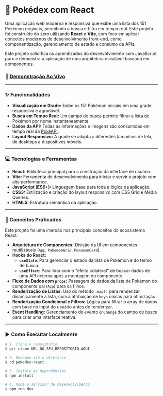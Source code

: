 # 👾 Pokédex com React

Uma aplicação web moderna e responsiva que exibe uma lista dos 151 Pokémon originais, permitindo a busca e filtro em tempo real. Este projeto foi construído do zero utilizando **React** e **Vite**, com foco em aplicar conceitos modernos de desenvolvimento front-end, como componentização, gerenciamento de estado e consumo de APIs.

Este projeto solidifica os aprendizados do desenvolvimento com JavaScript puro e demonstra a aplicação de uma arquitetura escalável baseada em componentes.

### 🔗 [Demonstração Ao Vivo]()


---

### ✨ Funcionalidades

* **Visualização em Grade:** Exibe os 151 Pokémon iniciais em uma grade responsiva e agradável.
* **Busca em Tempo Real:** Um campo de busca permite filtrar a lista de Pokémon por nome instantaneamente.
* **Dados da API:** Todas as informações e imagens são consumidas em tempo real da [PokéAPI](https://pokeapi.co/).
* **Layout Responsivo:** A grade se adapta a diferentes tamanhos de tela, de desktops a dispositivos móveis.

---

### 💻 Tecnologias e Ferramentas

* **React:** Biblioteca principal para a construção da interface de usuário.
* **Vite:** Ferramenta de desenvolvimento para iniciar e servir o projeto com alta performance.
* **JavaScript (ES6+):** Linguagem base para toda a lógica da aplicação.
* **CSS3:** Estilização e criação do layout responsivo com CSS Grid e Media Queries.
* **HTML5:** Estrutura semântica da aplicação.

---

### 🧠 Conceitos Praticados

Este projeto foi uma imersão nos principais conceitos do ecossistema React:

* **Arquitetura de Componentes:** Divisão da UI em componentes reutilizáveis (`App`, `PokemonGrid`, `PokemonCard`).
* **Hooks do React:**
    * **`useState`**: Para gerenciar o estado da lista de Pokémon e do termo de busca.
    * **`useEffect`**: Para lidar com o "efeito colateral" de buscar dados de uma API externa após a montagem do componente.
* **Fluxo de Dados com `props`:** Passagem de dados da lista de Pokémon do componente pai (`App`) para os filhos.
* **Renderização de Listas:** Uso do método `.map()` para renderizar dinamicamente a lista, com a atribuição de `keys` únicas para otimização.
* **Renderização Condicional e Filtros:** Lógica para filtrar o array de dados com base no input do usuário antes de renderizar.
* **Event Handling:** Gerenciamento do evento `onChange` do campo de busca para criar uma interface reativa.

---

### ▶️ Como Executar Localmente

```bash
# 1. Clone o repositório
$ git clone URL_DO_SEU_REPOSITORIO_AQUI

# 2. Navegue até o diretório
$ cd pokedex-react

# 3. Instale as dependências
$ npm install

# 4. Rode o servidor de desenvolvimento
$ npm run dev
